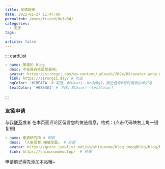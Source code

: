 ```yaml
---
title: 友情链接
date: 2022-01-27 11:47:06
permalink: /more/friend/8e1a3d/
categories:
  - 更多
tags:
  -
article: false
---
```


<InArticleAdsense
    data-ad-client="ca-pub-1725717718088510"
    data-ad-slot="7426219401">
</InArticleAdsense>

::: cardList

```yaml
- name: 笨蛋的 blog
  desc: 不会真有笨蛋想看吧。
  avatar: https://sirongzi.day/wp-content/uploads/2024/08/avatar.webp # 可选
  link: https://sirongzi.day/ # 可选
  bgColor: '#CBEAFA' # 可选，默认var(--bodyBg)。颜色值有#号时请添加单引号
  textColor: '#6854A1' # 可选，默认var(--textColor)
```

:::

### 友链申请

与我[联系](/about/#联系)或者 在本页面评论区留言您的友链信息，格式：(点击代码块右上角一键复制)

```yaml
- name: 東雲研究所 # 昵称
  desc: 「人生短暂,喵喵笨蛋」 # 介绍
  avatar: https://gcore.jsdelivr.net/gh/shininome/blog_imgs@blog/blog/basic/sakamoto.png # 头像
  link: https://shinonomoew.top/  # 链接
```

申请前记得先添加本站哦~

